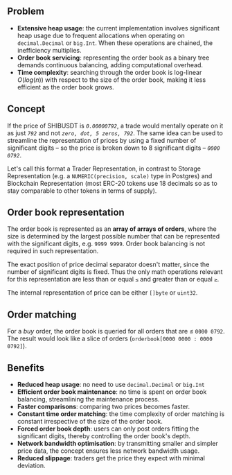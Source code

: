 ## Problem

- **Extensive heap usage**: the current implementation involves significant heap usage due to frequent allocations when operating on `decimal.Decimal` or `big.Int`. When these operations are chained, the inefficiency multiplies.
- **Order book servicing**: representing the order book as a binary tree demands continuous balancing, adding computational overhead.
- **Time complexity**: searching through the order book is log-linear $O(log(n))$ with respect to the size of the order book, making it less efficient as the order book grows.

## Concept

If the price of SHIBUSDT is *`0.00000792`*, a trade would mentally operate on it as just *`792`* and not *`zero, dot, 5 zeros, 792`*. The same idea can be used to streamline the representation of prices by using a fixed number of significant digits – so the price is broken down to 8 significant digits – *`0000 0792`*. 

Let's call this format a Trader Representation, in contrast to Storage Representation (e.g. a `NUMERIC(precision, scale)` type in Postgres) and Blockchain Representation (most ERC-20 tokens use 18 decimals so as to stay comparable to other tokens in terms of supply).

## Order book representation

The order book is represented as an **array of arrays of orders**, where the size is determined by the largest possible number that can be represented with the significant digits, e.g. `9999 9999`. Order book balancing is not required in such representation.

The exact position of price decimal separator doesn't matter, since the number of significant digits is fixed. Thus the only math operations relevant for this representation are less than or equal `≤` and greater than or equal `≥`.

The internal representation of price can be either `[]byte` or `uint32`.

## Order matching

For a *buy* order, the order book is queried for all orders that are ≤ `0000 0792`. The result would look like a slice of orders (`orderbook[0000 0000 : 0000 0792]`).

## Benefits

- **Reduced heap usage**: no need to use `decimal.Decimal` or `big.Int`
- **Efficient order book maintenance**: no time is spent on order book balancing, streamlining the maintenance process.
- **Faster comparisons**: comparing two prices becomes faster.
- **Constant time order matching**: the time complexity of order matching is constant irrespective of the size of the order book.
- **Forced order book depth**: users can only post orders fitting the significant digits, thereby controlling the order book's depth.
- **Network bandwidth optimisation**: by transmitting smaller and simpler price data, the concept ensures less network bandwidth usage.
- **Reduced slippage**: traders get the price they expect with minimal deviation.

